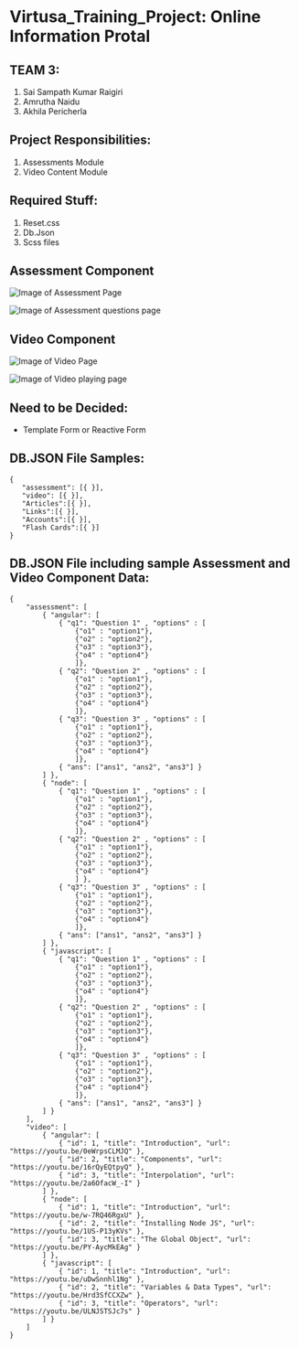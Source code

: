 # Virtusa_Training_Project: Online Information Protal

## TEAM 3:
 1. Sai Sampath Kumar Raigiri
 2. Amrutha Naidu
 3. Akhila Pericherla

## Project Responsibilities:
 1. Assessments Module
 2. Video Content Module

## Required Stuff:
 1. Reset.css
 2. Db.Json
 3. Scss files  
  
## Assessment Component

![Image of Assessment Page](https://github.com/saisampathkumar/Virtusa_Training_Project/blob/master/Assessment.png)

![Image of Assessment questions page](https://github.com/saisampathkumar/Virtusa_Training_Project/blob/master/Assessment%20questions%20sample.png)

## Video Component

![Image of Video Page](https://github.com/saisampathkumar/Virtusa_Training_Project/blob/master/Video.png)

![Image of Video playing page](https://github.com/saisampathkumar/Virtusa_Training_Project/blob/master/Video%20Page.png)

## Need to be Decided:
- Template Form or Reactive Form

## DB.JSON File Samples:
 ```
 {
    "assessment": [{ }],
    "video": [{ }],
    "Articles":[{ }],
    "Links":[{ }],
    "Accounts":[{ }],
    "Flash Cards":[{ }]
}
```

## DB.JSON File including sample Assessment and Video Component Data:

```
{
    "assessment": [
        { "angular": [
            { "q1": "Question 1" , "options" : [
                {"o1" : "option1"},
                {"o2" : "option2"},
                {"o3" : "option3"},
                {"o4" : "option4"}
                ]},
            { "q2": "Question 2" , "options" : [
                {"o1" : "option1"},
                {"o2" : "option2"},
                {"o3" : "option3"},
                {"o4" : "option4"}
                ]}, 
            { "q3": "Question 3" , "options" : [
                {"o1" : "option1"},
                {"o2" : "option2"},
                {"o3" : "option3"},
                {"o4" : "option4"}
                ]},
            { "ans": ["ans1", "ans2", "ans3"] }
        ] },
        { "node": [
            { "q1": "Question 1" , "options" : [
                {"o1" : "option1"},
                {"o2" : "option2"},
                {"o3" : "option3"},
                {"o4" : "option4"}
                ]},
            { "q2": "Question 2" , "options" : [
                {"o1" : "option1"},
                {"o2" : "option2"},
                {"o3" : "option3"},
                {"o4" : "option4"}
                ] },
            { "q3": "Question 3" , "options" : [
                {"o1" : "option1"},
                {"o2" : "option2"},
                {"o3" : "option3"},
                {"o4" : "option4"}
                ]},
            { "ans": ["ans1", "ans2", "ans3"] }
        ] },
        { "javascript": [
            { "q1": "Question 1" , "options" : [
                {"o1" : "option1"},
                {"o2" : "option2"},
                {"o3" : "option3"},
                {"o4" : "option4"}
                ]},
            { "q2": "Question 2" , "options" : [
                {"o1" : "option1"},
                {"o2" : "option2"},
                {"o3" : "option3"},
                {"o4" : "option4"}
                ]},
            { "q3": "Question 3" , "options" : [
                {"o1" : "option1"},
                {"o2" : "option2"},
                {"o3" : "option3"},
                {"o4" : "option4"}
                ]},
            { "ans": ["ans1", "ans2", "ans3"] }
        ] }
    ],
    "video": [
        { "angular": [
            { "id": 1, "title": "Introduction", "url": "https://youtu.be/0eWrpsCLMJQ" },
            { "id": 2, "title": "Components", "url": "https://youtu.be/16rQyEQtpyQ" },
            { "id": 3, "title": "Interpolation", "url": "https://youtu.be/2a6OfacW_-I" }
        ] },
        { "node": [
            { "id": 1, "title": "Introduction", "url": "https://youtu.be/w-7RQ46RgxU" },
            { "id": 2, "title": "Installing Node JS", "url": "https://youtu.be/1US-P13yKVs" },
            { "id": 3, "title": "The Global Object", "url": "https://youtu.be/PY-AycMkEAg" }
        ] },
        { "javascript": [
            { "id": 1, "title": "Introduction", "url": "https://youtu.be/uDwSnnhl1Ng" },
            { "id": 2, "title": "Variables & Data Types", "url": "https://youtu.be/Hrd3SfCCXZw" },
            { "id": 3, "title": "Operators", "url": "https://youtu.be/ULNJSTSJc7s" }
        ] }
    ]
}
```


